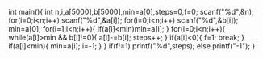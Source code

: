 int main(){
int n,i,a[5000],b[5000],min=a[0],steps=0,f=0;
scanf("%d",&n);
for(i=0;i<n;i++) scanf("%d",&a[i]);
for(i=0;i<n;i++) scanf("%d",&b[i]);
min=a[0];
for(i=1;i<n;i++){
     if(a[i]<min)min=a[i];
}
for(i=0;i<n;i++){
   while(a[i]>min && b[i]!=0){
        a[i]-=b[i];
        steps++;
    }
   if(a[i]<0){
    f=1;
     break;
    }
     if(a[i]<min){
     min=a[i];
      i=-1;
     }
     }
if(f!=1) printf("%d",steps);
else printf("-1");
}